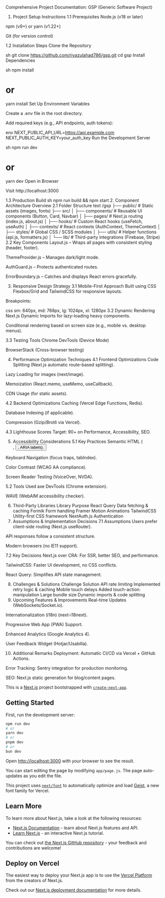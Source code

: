 Comprehensive Project Documentation: GSP (Generic Software Project)
1. Project Setup Instructions
1.1 Prerequisites
Node.js (v18 or later)

npm (v9+) or yarn (v1.22+)

Git (for version control)

1.2 Installation Steps
Clone the Repository

sh
git clone https://github.com/riyazulahad786/gsp.git
cd gsp
Install Dependencies

sh
npm install
# or
yarn install
Set Up Environment Variables

Create a .env file in the root directory.

Add required keys (e.g., API endpoints, auth tokens):

env
NEXT_PUBLIC_API_URL=https://api.example.com
NEXT_PUBLIC_AUTH_KEY=your_auth_key
Run the Development Server

sh
npm run dev
# or
yarn dev
Open in Browser

Visit http://localhost:3000

1.3 Production Build
sh
npm run build && npm start
2. Component Architecture Overview
2.1 Folder Structure
text
/gsp
├── public/          # Static assets (images, fonts)
├── src/
│   ├── components/  # Reusable UI components (Button, Card, Navbar)
│   ├── pages/       # Next.js routing (index.js, about.js)
│   ├── hooks/       # Custom React hooks (useFetch, useAuth)
│   ├── contexts/    # React contexts (AuthContext, ThemeContext)
│   ├── styles/      # Global CSS / SCSS modules
│   ├── utils/       # Helper functions (api.js, formatters.js)
│   └── lib/         # Third-party integrations (Firebase, Stripe)
2.2 Key Components
Layout.js – Wraps all pages with consistent styling (header, footer).

ThemeProvider.js – Manages dark/light mode.

AuthGuard.js – Protects authenticated routes.

ErrorBoundary.js – Catches and displays React errors gracefully.

3. Responsive Design Strategy
3.1 Mobile-First Approach
Built using CSS Flexbox/Grid and TailwindCSS for responsive layouts.

Breakpoints:

css
sm: 640px, md: 768px, lg: 1024px, xl: 1280px
3.2 Dynamic Rendering
Next.js Dynamic Imports for lazy-loading heavy components.

Conditional rendering based on screen size (e.g., mobile vs. desktop menus).

3.3 Testing Tools
Chrome DevTools (Device Mode)

BrowserStack (Cross-browser testing)

4. Performance Optimization Techniques
4.1 Frontend Optimizations
Code Splitting (Next.js automatic route-based splitting).

Lazy Loading for images (next/image).

Memoization (React.memo, useMemo, useCallback).

CDN Usage (for static assets).

4.2 Backend Optimizations
Caching (Vercel Edge Functions, Redis).

Database Indexing (if applicable).

Compression (Gzip/Brotli via Vercel).

4.3 Lighthouse Scores
Target: 90+ on Performance, Accessibility, SEO.

5. Accessibility Considerations
5.1 Key Practices
Semantic HTML (<nav>, <button>, ARIA labels).

Keyboard Navigation (focus traps, tabIndex).

Color Contrast (WCAG AA compliance).

Screen Reader Testing (VoiceOver, NVDA).

5.2 Tools Used
axe DevTools (Chrome extension).

WAVE (WebAIM accessibility checker).

6. Third-Party Libraries
Library	Purpose
React Query	Data fetching & caching
Formik	Form handling
Framer Motion	Animations
TailwindCSS	Utility-first CSS framework
NextAuth.js	Authentication
7. Assumptions & Implementation Decisions
7.1 Assumptions
Users prefer client-side routing (Next.js useRouter).

API responses follow a consistent structure.

Modern browsers (no IE11 support).

7.2 Key Decisions
Next.js over CRA: For SSR, better SEO, and performance.

TailwindCSS: Faster UI development, no CSS conflicts.

React Query: Simplifies API state management.

8. Challenges & Solutions
Challenge	Solution
API rate limiting	Implemented retry logic & caching
Mobile touch delays	Added touch-action: manipulation
Large bundle size	Dynamic imports & code splitting
9. Upcoming Features & Improvements
Real-time Updates (WebSockets/Socket.io).

Internationalization (i18n) (next-i18next).

Progressive Web App (PWA) Support.

Enhanced Analytics (Google Analytics 4).

User Feedback Widget (Hotjar/Usabilla).

10. Additional Remarks
Deployment: Automatic CI/CD via Vercel + GitHub Actions.

Error Tracking: Sentry integration for production monitoring.

SEO: Next.js static generation for blog/content pages.



This is a [Next.js](https://nextjs.org) project bootstrapped with [`create-next-app`](https://github.com/vercel/next.js/tree/canary/packages/create-next-app).

## Getting Started

First, run the development server:

```bash
npm run dev
# or
yarn dev
# or
pnpm dev
# or
bun dev
```

Open [http://localhost:3000](http://localhost:3000) with your browser to see the result.

You can start editing the page by modifying `app/page.js`. The page auto-updates as you edit the file.

This project uses [`next/font`](https://nextjs.org/docs/app/building-your-application/optimizing/fonts) to automatically optimize and load [Geist](https://vercel.com/font), a new font family for Vercel.

## Learn More

To learn more about Next.js, take a look at the following resources:

- [Next.js Documentation](https://nextjs.org/docs) - learn about Next.js features and API.
- [Learn Next.js](https://nextjs.org/learn) - an interactive Next.js tutorial.

You can check out [the Next.js GitHub repository](https://github.com/vercel/next.js) - your feedback and contributions are welcome!

## Deploy on Vercel

The easiest way to deploy your Next.js app is to use the [Vercel Platform](https://vercel.com/new?utm_medium=default-template&filter=next.js&utm_source=create-next-app&utm_campaign=create-next-app-readme) from the creators of Next.js.

Check out our [Next.js deployment documentation](https://nextjs.org/docs/app/building-your-application/deploying) for more details.
